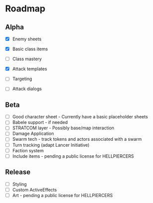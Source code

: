 # Roadmap

## Alpha


- [x] Enemy sheets
- [x] Basic class items
- [ ] Class mastery
- [x] Attack templates
- [ ] Targeting
- [ ] Attack dialogs


## Beta

- [ ] Good character sheet - Currently have a basic placeholder sheets
- [ ] Babele support - if needed
- [ ] STRATCOM layer - Possibly base/map interaction
- [ ] Damage Application
- [ ] Swarm tech - track tokens and actors associated with a swarm
- [ ] Turn tracking (adapt Lancer Initiative)
- [ ] Faction system
- [ ] Include items - pending a public license for HELLPIERCERS

## Release

- [ ] Styling
- [ ] Custom ActiveEffects
- [ ] Art - pending a public license for HELLPIERCERS
